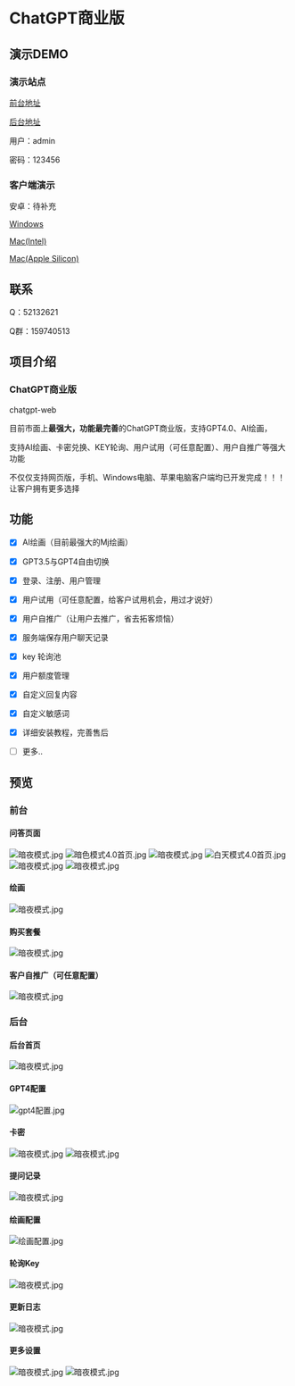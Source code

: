 # ChatGPT商业版

## 演示DEMO

### 演示站点

[前台地址](https://chat.gt-it.cn)

[后台地址](https://chat.gt-it.cn/admin)

用户：admin

密码：123456

### 客户端演示

安卓：待补充

[Windows](https://wwbk.lanzoum.com/iYh5h0x2gdte)

[Mac(Intel)](https://wwbk.lanzoum.com/iCqiM0x25m9c)

[Mac(Apple Silicon)](https://wwbk.lanzoum.com/i1Unf0x25lbi)

## 联系

Q：52132621

Q群：159740513

## 项目介绍

### ChatGPT商业版
chatgpt-web

目前市面上**最强大，功能最完善**的ChatGPT商业版，支持GPT4.0、AI绘画，

支持AI绘画、卡密兑换、KEY轮询、用户试用（可任意配置）、用户自推广等强大功能

不仅仅支持网页版，手机、Windows电脑、苹果电脑客户端均已开发完成！！！让客户拥有更多选择

## 功能

- [x] AI绘画（目前最强大的Mj绘画）

- [x] GPT3.5与GPT4自由切换

- [x] 登录、注册、用户管理

- [x] 用户试用（可任意配置，给客户试用机会，用过才说好）

- [x] 用户自推广（让用户去推广，省去拓客烦恼）

- [x] 服务端保存用户聊天记录

- [x] key 轮询池

- [x] 用户额度管理

- [x] 自定义回复内容

- [x] 自定义敏感词

- [x] 详细安装教程，完善售后

- [ ] 更多..

## 预览

### 前台

#### 问答页面
![暗夜模式.jpg](演示图/前台/暗夜模式.jpg)
![暗色模式4.0首页.jpg](演示图/前台/暗色模式4.0首页.jpg)
![暗夜模式.jpg](演示图/前台/白天模式.jpg)
![白天模式4.0首页.jpg](演示图/前台/白天模式4.0首页.jpg)
![暗夜模式.jpg](演示图/前台/注册.jpg)
![暗夜模式.jpg](演示图/前台/开通会员弹出.jpg)

#### 绘画
![暗夜模式.jpg](演示图/前台/绘画演示.png)

#### 购买套餐
![暗夜模式.jpg](演示图/前台/购买套餐.jpg)

#### 客户自推广（可任意配置）
![暗夜模式.jpg](演示图/前台/推广.jpg)


### 后台

#### 后台首页
![暗夜模式.jpg](演示图/后台/后台首页.jpg)

#### GPT4配置
![gpt4配置.jpg](演示图/后台/gpt4配置.jpg)

#### 卡密
![暗夜模式.jpg](演示图/后台/卡密.jpg)
![暗夜模式.jpg](演示图/后台/卡密生成.jpg)

#### 提问记录
![暗夜模式.jpg](演示图/后台/提问记录.jpg)

#### 绘画配置
![绘画配置.jpg](演示图/后台/绘画配置.jpg)

#### 轮询Key
![暗夜模式.jpg](演示图/后台/轮询KEY设置.jpg)

#### 更新日志
![暗夜模式.jpg](演示图/后台/更新日志.jpg)

#### 更多设置
![暗夜模式.jpg](演示图/后台/部分设置.jpg)
![暗夜模式.jpg](演示图/后台/部分设置2.jpg)

